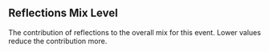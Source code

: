 ## Reflections Mix Level

The contribution of reflections to the overall mix for this event. Lower values reduce the contribution more.
